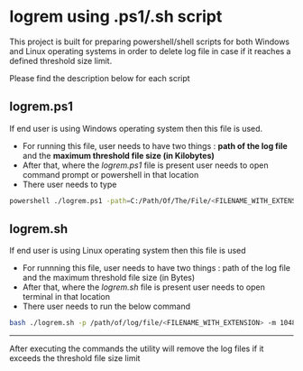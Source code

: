 # logrem using .ps1/.sh script

This project is built for preparing powershell/shell scripts for both Windows and Linux operating systems in order to delete log file in case if it reaches a defined threshold size limit.

Please find the description below for each script

**logrem.ps1**
---
If end user is using Windows operating system then this file is used.
- For running this file, user needs to have two things : **path of the log file** and the **maximum threshold file size (in Kilobytes)**
- After that, where the *logrem.ps1* file is present user needs to open command prompt or powershell in that location
- There user needs to type
```bash
powershell ./logrem.ps1 -path=C:/Path/Of/The/File/<FILENAME_WITH_EXTENSION> -maxSize=1024
```


**logrem.sh**
---
If end user is using Linux operating system then this file is used
- For runnning this file, user needs to have two things : path of the log file and the maximum threshold file size (in Bytes)
- After that, where the *logrem.sh* file is present user needs to open terminal in that location
- There user needs to run the below command
```bash
bash ./logrem.sh -p /path/of/log/file/<FILENAME_WITH_EXTENSION> -m 1048546
```


---

After executing the commands the utility will remove the log files if it exceeds the threshold file size limit

